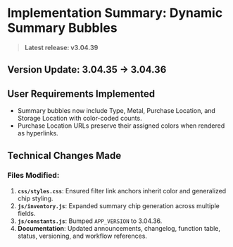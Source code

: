 # Implementation Summary: Dynamic Summary Bubbles

> **Latest release: v3.04.39**

## Version Update: 3.04.35 → 3.04.36

## User Requirements Implemented

- Summary bubbles now include Type, Metal, Purchase Location, and Storage Location with color-coded counts.
- Purchase Location URLs preserve their assigned colors when rendered as hyperlinks.

## Technical Changes Made

### Files Modified:
1. **`css/styles.css`**: Ensured filter link anchors inherit color and generalized chip styling.
2. **`js/inventory.js`**: Expanded summary chip generation across multiple fields.
3. **`js/constants.js`**: Bumped `APP_VERSION` to 3.04.36.
4. **Documentation**: Updated announcements, changelog, function table, status, versioning, and workflow references.
